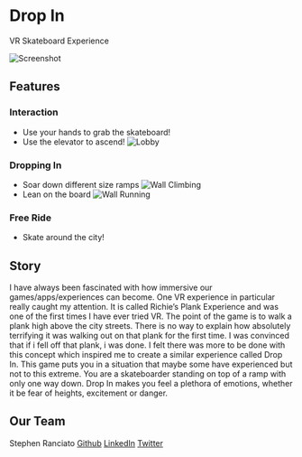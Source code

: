 # Drop In
VR Skateboard Experience

![Screenshot](https://i.imgur.com/C7tMTAR.jpg)

## Features
### Interaction
- Use your hands to grab the skateboard!
- Use the elevator to ascend!
![Lobby](https://i.imgur.com/Q6SpsWD.png)
### Dropping In
- Soar down different size ramps
![Wall Climbing](https://i.imgur.com/6hukjob.png)
- Lean on the board
![Wall Running](https://i.imgur.com/s2aaH6n.jpg)
### Free Ride
- Skate around the city!

## Story
I have always been fascinated with how immersive our games/apps/experiences can become. One VR experience in particular really caught my attention. It is called Richie’s Plank Experience and was one of the first times I have ever tried VR. The point of the game is to walk a plank high above the city streets. There is no way to explain how absolutely terrifying it was walking out on that plank for the first time. I was convinced that if i fell off that plank, i was done. I felt there was more to be done with this concept which inspired me to create a similar experience called Drop In. This game puts you in a situation that maybe some have experienced but not to this extreme. You are a skateboarder standing on top of a ramp with only one way down. Drop In makes you feel a plethora of emotions, whether it be fear of heights, excitement or danger.
## Our Team
Stephen Ranciato [Github](https://github.com/Sranciato) [LinkedIn](https://www.linkedin.com/in/stephen-ranciato-48a660189) [Twitter](https://twitter.com/SteveRancy)
